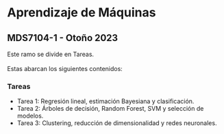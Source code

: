 # Aprendizaje de Máquinas
## MDS7104-1 - Otoño 2023

Este ramo se divide en Tareas. <br>
<br>
Estas abarcan los siguientes contenidos: <br>

### Tareas

- Tarea 1: Regresión lineal, estimación Bayesiana y clasificación.
- Tarea 2: Árboles de decisión, Random Forest, SVM y selección de modelos.
- Tarea 3: Clustering, reducción de dimensionalidad y redes neuronales.
